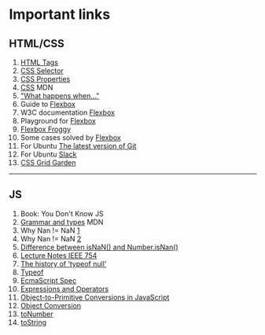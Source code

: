 # Important links #

## HTML/CSS ##
1. [HTML Tags](https://www.w3schools.com/tags/default.asp)
2. [CSS Selector](https://www.w3schools.com/cssref/css_selectors.asp)
3. [CSS Properties](https://www.w3schools.com/cssref/default.asp)
4. [CSS](https://www.w3schools.com/tags/default.asp) MDN
5. ["What happens when..."](https://github.com/alex/what-happens-when/blob/master/README.rst)
6. Guide to [Flexbox](https://css-tricks.com/snippets/css/a-guide-to-flexbox/)
7. W3C documentation [Flexbox](https://www.w3.org/TR/css-flexbox-1/)
8. Playground for [Flexbox](https://codepen.io/enxaneta/full/adLPwv)
9. [Flexbox Froggy](http://flexboxfroggy.com/)
10. Some cases solved by [Flexbox](https://philipwalton.github.io/solved-by-flexbox/)
11. For Ubuntu [The latest version of Git](https://askubuntu.com/questions/568591/how-do-i-install-the-latest-version-of-git-with-apt/568596)
12. For Ubuntu [Slack](https://itsfoss.com/slack-use-linux/)
13. [CSS Grid Garden](http://cssgridgarden.com/)

***

## JS ##
1. Book: You Don't Know JS
2. [Grammar and types](https://developer.mozilla.org/bm/docs/Web/JavaScript/Guide/Grammar_and_Types) MDN
3. Why Nan != NaN [1](https://stackoverflow.com/questions/1565164/what-is-the-rationale-for-all-comparisons-returning-false-for-ieee754-nan-values)
4. Why Nan != NaN [2](https://www.quora.com/In-JavaScript-why-does-the-expression-NaN-NaN-give-a-false-value)
5. [Difference between isNaN() and Number.isNan()](https://developer.mozilla.org/en-US/docs/Web/JavaScript/Reference/Global_Objects/NaN)
6. [Lecture Notes IEEE 754](http://www.cs.berkeley.edu/~wkahan/ieee754status/IEEE754.PDF)
7. [The history of ’typeof null’](http://2ality.com/2013/10/typeof-null.html)
8. [Typeof](https://developer.mozilla.org/en-US/docs/Web/JavaScript/Reference/Operators/typeof)
9. [EcmaScript Spec](http://www.ecma-international.org/ecma-262/5.1/#sec-8)
10. [Expressions and Operators](https://developer.mozilla.org/en-US/docs/Web/JavaScript/Guide/Expressions_and_Operators)
11. [Object-to-Primitive Conversions in JavaScript](http://www.adequatelygood.com/Object-to-Primitive-Conversions-in-JavaScript.html)
12. [Object Conversion](https://learn.javascript.ru/object-conversion)
13. [toNumber](https://developer.mozilla.org/en-US/docs/Web/JavaScript/Reference/Global_Objects/Number/prototype)
14. [toString](https://developer.mozilla.org/en-US/docs/Web/JavaScript/Reference/Global_Objects/String/prototype)
